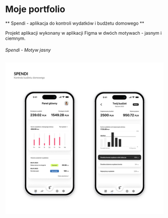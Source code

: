# Moje portfolio

** Spendi - aplikacja do kontroli wydatków i budżetu domowego **

Projekt aplikacji wykonany w aplikacji Figma w dwóch motywach - jasnym i ciemnym.

###### Spendi - Motyw jasny ######

![image](https://github.com/patrykdzieza/portfolio/blob/815744fab725de4cce73e3b6f4ee94ad2fcc08f9/Spendi/Spendi_light-theme.png)
